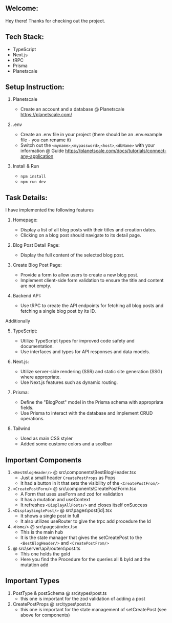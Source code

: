 ## Welcome:

Hey there! Thanks for checking out the project.

## Tech Stack:

- TypeScript
- Next.js
- tRPC
- Prisma
- Planetscale

## Setup Instruction:

1. Planetscale

   - Create an account and a database @ Planetscale https://planetscale.com/

2. .env

   - Create an .env file in your project (there should be an .env.example file - you can rename it)
   - Switch out the `<myname>`,`<mypassword>`,`<host>`,`<dbName>` with your information @ Guide https://planetscale.com/docs/tutorials/connect-any-application

3. Install & Run
   - `npm install`
   - `npm run dev`

## Task Details:

I have implemented the following features

1.  Homepage:

    - Display a list of all blog posts with their titles and creation dates.
    - Clicking on a blog post should navigate to its detail page.

2.  Blog Post Detail Page:

    - Display the full content of the selected blog post.

3.  Create Blog Post Page:

    - Provide a form to allow users to create a new blog post.
    - Implement client-side form validation to ensure the title and content are not empty.

4.  Backend API:

    - Use tRPC to create the API endpoints for fetching all blog posts and fetching a single blog post by its ID.

Additionally

5. TypeScript:

   - Utilize TypeScript types for improved code safety and documentation.
   - Use interfaces and types for API responses and data models.

6. Next.js:

   - Utilize server-side rendering (SSR) and static site generation (SSG) where appropriate.
   - Use Next.js features such as dynamic routing.

7. Prisma:

   - Define the "BlogPost" model in the Prisma schema with appropriate fields.
   - Use Prisma to interact with the database and implement CRUD operations.

8. Tailwind

   - Used as main CSS styler
   - Added some custome colors and a scollbar

## Important Components

1. `<BestBlogHeader/>` @ src\components\BestBlogHeader.tsx
   - Just a small header `CreatePostProps` as Pops
   - It had a button in it that sets the visibility of the `<CreatePostFrom/>`
2. `<CreatePostForm/>` @ src\components\CreatePostForm.tsx
   - A Form that uses useForm and zod for validation
   - It has a mutation and useContext
   - It refreshes `<DisplayAllPosts/>` and closes itself onSuccess
3. `<DisplaySinglePost/>` @ src\pages\post\[id].tsx
   - It shows a single post in full
   - It also utilizes useRouter to give the trpc add procedure the Id
4. `<Home/>` @ src\pages\index.tsx
   - This is the main hub
   - It is the state manager that gives the setCreatePost to the `<BestBlogHeader/>` and `<CreatePostFrom/>`
5. @ src\server\api\routers\post.ts
   - This one holds the gold
   - Here you find the Procedure for the queries all & byId and the mutation add

## Important Types

1. PostType & postSchema @ src\types\post.ts
   - this one is important for the zod validation of adding a post
2. CreatePostProps @ src\types\post.ts
   - this one is important for the state management of setCreatePost (see above for components)
